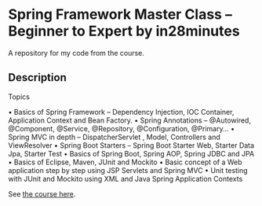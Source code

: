 # Spring Framework Master Class – Beginner to Expert by in28minutes

A repository for my code from the course.

## Description

Topics

   •  Basics of Spring Framework – Dependency Injection, IOC Container, Application Context and Bean Factory.
   •  Spring Annotations – @Autowired, @Component, @Service, @Repository, @Configuration, @Primary...
   •  Spring MVC in depth – DispatcherServlet , Model, Controllers and ViewResolver
   •  Spring Boot Starters – Spring Boot Starter Web, Starter Data Jpa, Starter Test
   •  Basics of Spring Boot, Spring AOP, Spring JDBC and JPA
   •  Basics of Eclipse, Maven, JUnit and Mockito
   •  Basic concept of a Web application step by step using JSP Servlets and Spring MVC
   •  Unit testing with JUnit and Mockito using XML and Java Spring Application Contexts

See [the course here](https://www.udemy.com/spring-tutorial-for-beginners/).